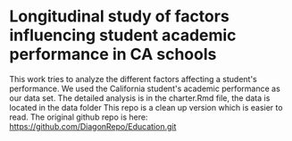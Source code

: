 Longitudinal study of factors influencing student academic performance in CA schools
======================================================================================
This work tries to analyze the different factors affecting a student's performance. 
We used the California student's academic performance as our data set.
The detailed analysis is in the charter.Rmd file, the data is located in the data folder
This repo is a clean up version which is easier to read. The original github repo is here:
https://github.com/DiagonRepo/Education.git
